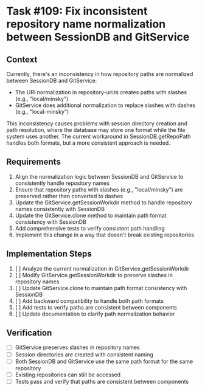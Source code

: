 # Task #109: Fix inconsistent repository name normalization between SessionDB and GitService

## Context

Currently, there's an inconsistency in how repository paths are normalized between SessionDB and GitService:

- The URI normalization in repository-uri.ts creates paths with slashes (e.g., "local/minsky")
- GitService does additional normalization to replace slashes with dashes (e.g., "local-minsky")

This inconsistency causes problems with session directory creation and path resolution, where the database may store one format while the file system uses another. The current workaround in SessionDB.getRepoPath handles both formats, but a more consistent approach is needed.

## Requirements

1. Align the normalization logic between SessionDB and GitService to consistently handle repository names
2. Ensure that repository paths with slashes (e.g., "local/minsky") are preserved rather than converted to dashes
3. Update the GitService.getSessionWorkdir method to handle repository names consistently with SessionDB
4. Update the GitService.clone method to maintain path format consistency with SessionDB
5. Add comprehensive tests to verify consistent path handling
6. Implement this change in a way that doesn't break existing repositories

## Implementation Steps

1. [ ] Analyze the current normalization in GitService.getSessionWorkdir
2. [ ] Modify GitService.getSessionWorkdir to preserve slashes in repository names
3. [ ] Update GitService.clone to maintain path format consistency with SessionDB
4. [ ] Add backward compatibility to handle both path formats
5. [ ] Add tests to verify paths are consistent between components
6. [ ] Update documentation to clarify path normalization behavior

## Verification

- [ ] GitService preserves slashes in repository names
- [ ] Session directories are created with consistent naming
- [ ] Both SessionDB and GitService use the same path format for the same repository
- [ ] Existing repositories can still be accessed
- [ ] Tests pass and verify that paths are consistent between components
